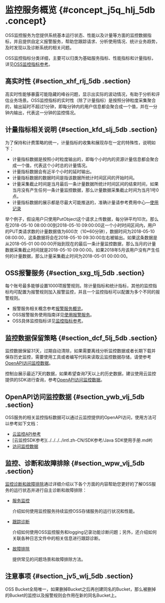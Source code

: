 # 监控服务概览 {#concept_j5q_hlj_5db .concept}

OSS监控服务为您提供系统基本运行状态、性能以及计量等方面的监控数据指标，并且提供自定义报警服务，帮助您跟踪请求、分析使用情况、统计业务趋势，及时发现以及诊断系统的相关问题。

OSS监控指标分类详细，主要可以归类为基础服务指标、性能指标和计量指标，详见[OSS监控指标参考](intl.zh-CN/开发指南/监控服务/监控指标参考手册.md#)。

## 高实时性 {#section_xhf_rlj_5db .section}

高实时性能够暴露可能隐藏的峰谷问题，显示出实际的波动情况，有助于分析和评估业务场景。OSS监控指标的实时性（除了计量指标）是按照分钟粒度采集聚合的，输出延时不超过1分钟，即每分钟内的用户信息都会聚合成一个值，并在一分钟内输出，代表这一分钟的监控情况。

## 计量指标相关说明 {#section_kfd_slj_5db .section}

为了保持和计费策略的统一，计量指标的收集和展现存在一定的特殊性，说明如下：

-   计量指标数据是按照小时粒度输出的，即每个小时内的资源计量信息都会聚合成一个值，代表这个小时总的计量情况。
-   计量指标数据会有近半个小时的延时输出。
-   计量指标数据的数据时间是指该数据所统计时间区间的开始时间。
-   计量采集截止时间是当月最后一条计量数据所统计时间区间的结束时间，如果当月没有产生任何一条计量监控数据，那么计量数据采集截止时间为当月1号0点。
-   计量指标数据的展示都是尽最大可能推送的，准确计量请参考费用中心—[使用记录](https://billing.console.aliyun.com/#/expense/outline)

举个例子，假设用户只使用PutObject这个请求上传数据，每分钟平均10次。那么在2018-05-10 08:00:00到2018-05-10 09:00:00这一个小时时间区间内，用户的PUT类请求数的计量数据值为600次（10\*60分钟），数据时间为2018-05-10 08:00:00，这条数据将会在2018-05-10 09:30:00左右被输出。如果这条数据是从2018-05-01 00:00:00开始到现在的最后一条计量监控数据，那么当月的计量数据采集截止时间就是2018-05-10 09:00:00。如果2018年5月该用户没有产生任何的计量数据，那么计量采集截止时间为2018-05-01 00:00:00。

## OSS报警服务 {#section_sxg_tlj_5db .section}

每个账号最多能够设置1000项报警规则。除计量指标和统计指标，其他的监控指标均可配置为报警规则加入报警监控，并且一个监控指标可以配置为多个不同的报警规则。

-   报警服务相关概念参考[报警服务概览](https://www.alibabacloud.com/help/doc-detail/28608.htm)。
-   OSS报警服务使用指南详见[使用报警服务](intl.zh-CN/开发指南/监控服务/使用报警服务.md#)。
-   OSS具体监控指标详见[监控指标参考](intl.zh-CN/开发指南/监控服务/监控指标参考手册.md#)。

## 监控数据保留策略 {#section_dcf_5lj_5db .section}

监控数据保留31天，过期自动清除，如果需要离线分析监控数据或者长期下载并保存历史监控，需要使用工具或者编写代码来读取云监控数据存储，请使参考[OpenAPI访问监控数据](#section_ywb_vlj_5db)。

控制台展示最近7天的数据，如果希望查询7天以上的历史数据，建议使用云监控提供的SDK进行查询，参考[OpenAPI访问监控数据](#section_ywb_vlj_5db)。

## OpenAPI访问监控数据 {#section_ywb_vlj_5db .section}

OSS服务的相关监控指标数据可以通过云监控提供的OpenAPI访问，使用方法可以参考如下文档：

-   [云监控API参考](../../../../intl.zh-CN/API参考/API概览.md#)
-   [云监控SDK参考](../../../../intl.zh-CN/SDK参考/Java SDK使用手册.md#)
-   [访问监控数据](intl.zh-CN/开发指南/监控服务/监控数据访问指南.md#)

## 监控、诊断和故障排除 {#section_wpw_vlj_5db .section}

[监控诊断和故障排除](intl.zh-CN/开发指南/监控服务/监控、诊断和故障排除.md#)通过详细介绍以下各个方面的内容帮助您更好的了解OSS服务的运行状态并进行自主诊断和故障排除：

-   [服务监控](intl.zh-CN/开发指南/监控服务/监控、诊断和故障排除.md#section_k51_nlk_5db) 

    介绍如何使用监控服务持续监控OSS存储服务的运行状况和性能。

-   [跟踪诊断](intl.zh-CN/开发指南/监控服务/监控、诊断和故障排除.md#section_ixw_f4k_5db)

    介绍如何使用OSS监控服务和logging记录功能诊断问题；另外，还介绍如何关联各种日志文件中的相关信息进行跟踪诊断。

-   [故障排除](intl.zh-CN/开发指南/监控服务/监控、诊断和故障排除.md#section_hmn_1pk_5db)

    提供常见的问题场景和故障排除方法。


## 注意事项 {#section_jv5_wlj_5db .section}

OSS Bucket全局唯一，如果删掉Bucket之后再创建同名的Bucket，那么被删掉的Bucket的监控以及报警规则会作用在新的同名Bucket上。

